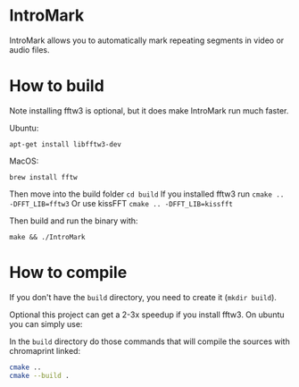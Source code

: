 # IntroMark
IntroMark allows you to automatically mark repeating segments in video or audio files.

# How to build
Note installing fftw3 is optional, but it does make IntroMark run much faster.

Ubuntu:
```
apt-get install libfftw3-dev
```

MacOS:
```
brew install fftw
```



Then move into the build folder ```cd build```
If you installed fftw3 run ```cmake .. -DFFT_LIB=fftw3```
Or use kissFFT ```cmake .. -DFFT_LIB=kissfft```

Then build and run the binary with:
```
make && ./IntroMark
```


# How to compile
If you don't have the `build` directory, you need to create it (`mkdir build`).

Optional this project can get a 2-3x speedup if you install fftw3.
On ubuntu you can simply use:


In the `build` directory do those commands that will compile the sources with chromaprint linked:
```bash
cmake ..
cmake --build .
```
